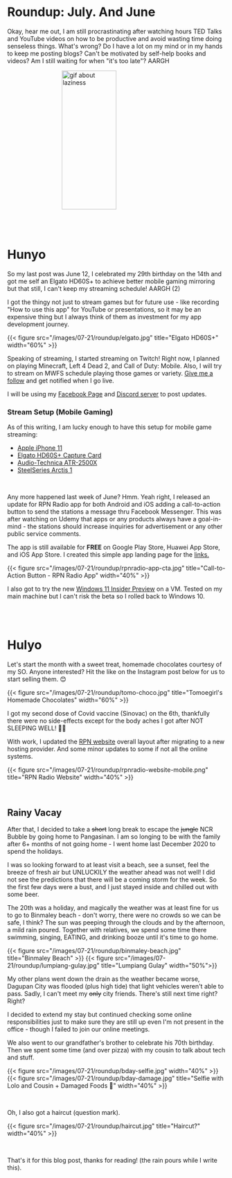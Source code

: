 # Roundup: July. And June


Okay, hear me out, I am still procrastinating after watching hours TED Talks and YouTube videos on how to be productive and avoid wasting time doing senseless things. What's wrong? Do I have a lot on my mind or in my hands to keep me posting blogs? Can't be motivated by self-help books and videos? Am I still waiting for when "it's too late"? AARGH

<img src="https://media.giphy.com/media/pVkmGyqYRt4qY/giphy.gif" height="320" alt="gif about laziness" style="display: block;margin-left: auto;margin-right: auto; width: 50%;
">

<br><br>

# Hunyo

So my last post was June 12, I celebrated my 29th birthday on the 14th and got me self an Elgato HD60S+ to achieve better mobile gaming mirroring but that still, I can't keep my streaming schedule! AARGH (2)

I got the thingy not just to stream games but for future use - like recording "How to use this app" for YouTube or presentations, so it may be an expensive thing but I always think of them as investment for my app development journey.

{{< figure src="/images/07-21/roundup/elgato.jpg" title="Elgato HD60S+" width="60%" >}}

Speaking of streaming, I started streaming on Twitch! Right now, I planned on playing Minecraft, Left 4 Dead 2, and Call of Duty: Mobile. Also, I will try to stream on MWFS schedule playing those games or variety. <a href="https://twitch.tv/RedDavidGG" target="_blank">Give me a follow</a> and get notified when I go live.

I will be using my <a href="https://fb.gg/RedDavidGG" target="_blank">Facebook Page</a> and <a href="https://discord.gg/rKnJb4J" target="_blank">Discord server</a> to post updates.

### Stream Setup (Mobile Gaming)

As of this writing, I am lucky enough to have this setup for mobile game streaming:

- <a href="https://shp.ee/znd3exz" target="_blank">Apple iPhone 11</a>
- <a href="https://shp.ee/ta83sar" target="_blank">Elgato HD60S+ Capture Card</a>
- <a href="https://shp.ee/uw5zqsr" target="_blank">Audio-Technica ATR-2500X</a>
- <a href="https://shp.ee/m3dktiz" target="_blank">SteelSeries Arctis 1</a>

<br>

Any more happened last week of June? Hmm. Yeah right, I released an update for RPN Radio app for both Android and iOS adding a call-to-action button to send the stations a message thru Facebook Messenger. This was after watching on Udemy that apps or any products always have a goal-in-mind - the stations should increase inquiries for advertisement or any other public service comments.

The app is still available for **FREE** on Google Play Store, Huawei App Store, and iOS App Store. I created this simple app landing page for the <a href="https://tunein.rpnradio.com/download" target="_blank">links.</a>

{{< figure src="/images/07-21/roundup/rpnradio-app-cta.jpg" title="Call-to-Action Button - RPN Radio App" width="40%" >}}

I also got to try the new <a href="https://www.microsoft.com/en-us/windows/windows-11" target="_blank">Windows 11 Insider Preview</a> on a VM. Tested on my main machine but I can't risk the beta so I rolled back to Windows 10.

<br>
<br>

# Hulyo

Let's start the month with a sweet treat, homemade chocolates courtesy of my SO. Anyone interested? Hit the like on the Instagram post below for us to start selling them. 😊

{{< figure src="/images/07-21/roundup/tomo-choco.jpg" title="Tomoegirl's Homemade Chocolates" width="60%" >}}

I got my second dose of Covid vaccine (Sinovac) on the 6th, thankfully there were no side-effects except for the body aches I got after NOT SLEEPING WELL! 🤦‍♂️

With work, I updated the <a href="https://rpnradio.com" target="_blank">RPN website</a> overall layout after migrating to a new hosting provider. And some minor updates to some if not all the online systems.

{{< figure src="/images/07-21/roundup/rpnradio-website-mobile.png" title="RPN Radio Website" width="40%" >}}

<br>

## Rainy Vacay

After that, I decided to take a ~~short~~ long break to escape the ~~jungle~~ NCR Bubble by going home to Pangasinan. I am so longing to be with the family after 6+ months of not going home - I went home last December 2020 to spend the holidays.

I was so looking forward to at least visit a beach, see a sunset, feel the breeze of fresh air but UNLUCKILY the weather ahead was not well! I did not see the predictions that there will be a coming storm for the week. So the first few days were a bust, and I just stayed inside and chilled out with some beer.

The 20th was a holiday, and magically the weather was at least fine for us to go to Binmaley beach - don't worry, there were no crowds so we can be safe, I think? The sun was peeping through the clouds and by the afternoon, a mild rain poured. Together with relatives, we spend some time there swimming, singing, EATING, and drinking booze until it's time to go home.

{{< figure src="/images/07-21/roundup/binmaley-beach.jpg" title="Binmaley Beach" >}}
{{< figure src="/images/07-21/roundup/lumpiang-gulay.jpg" title="Lumpiang Gulay" width="50%">}}

My other plans went down the drain as the weather became worse, Dagupan City was flooded (plus high tide) that light vehicles weren't able to pass. Sadly, I can't meet my ~~only~~ city friends. There's still next time right? Right?

I decided to extend my stay but continued checking some online responsibilities just to make sure they are still up even I'm not present in the office - though I failed to join our online meetings.

We also went to our grandfather's brother to celebrate his 70th birthday. Then we spent some time (and over pizza) with my cousin to talk about tech and stuff.

{{< figure src="/images/07-21/roundup/bday-selfie.jpg" width="40%"  >}}
{{< figure src="/images/07-21/roundup/bday-damage.jpg" title="Selfie with Lolo and Cousin + Damaged Foods 🤣" width="40%" >}}

<br>

Oh, I also got a haircut (question mark).

{{< figure src="/images/07-21/roundup/haircut.jpg" title="Haircut?" width="40%" >}}

<br>

That's it for this blog post, thanks for reading! (the rain pours while I write this).

